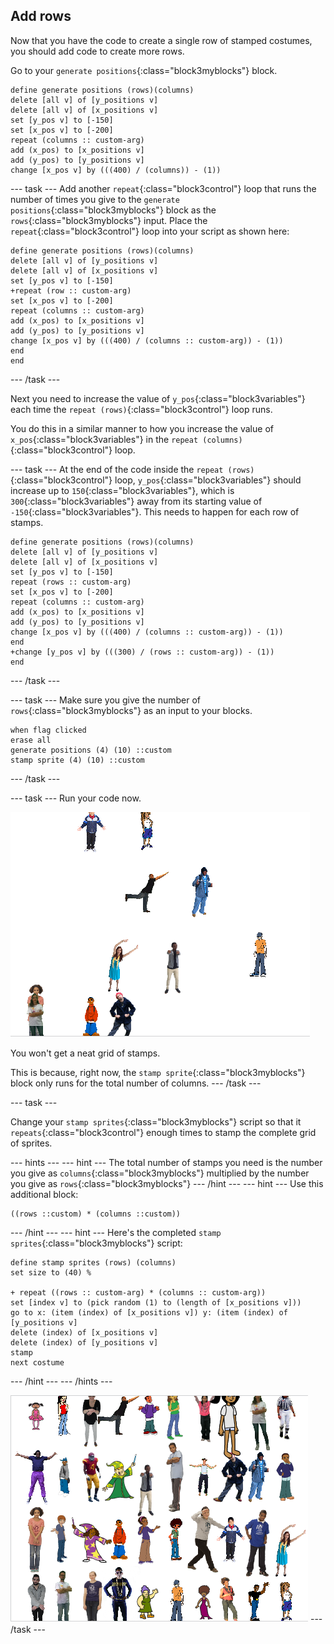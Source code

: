 ## Add rows

Now that you have the code to create a single row of stamped costumes, you should add code to create more rows.

Go to your `generate positions`{:class="block3myblocks"} block.

```blocks3
define generate positions (rows)(columns)
delete [all v] of [y_positions v]
delete [all v] of [x_positions v]
set [y_pos v] to [-150]
set [x_pos v] to [-200]
repeat (columns :: custom-arg)
add (x_pos) to [x_positions v]
add (y_pos) to [y_positions v]
change [x_pos v] by (((400) / (columns)) - (1))
```

\--- task \--- Add another `repeat`{:class="block3control"} loop that runs the number of times you give to the `generate positions`{:class="block3myblocks"} block as the `rows`{:class="block3myblocks"} input. Place the `repeat`{:class="block3control"} loop into your script as shown here:

```blocks3
define generate positions (rows)(columns)
delete [all v] of [y_positions v]
delete [all v] of [x_positions v]
set [y_pos v] to [-150]
+repeat (row :: custom-arg)
set [x_pos v] to [-200]
repeat (columns :: custom-arg)
add (x_pos) to [x_positions v]
add (y_pos) to [y_positions v]
change [x_pos v] by (((400) / (columns :: custom-arg)) - (1))
end
end
```

\--- /task \---

Next you need to increase the value of `y_pos`{:class="block3variables"} each time the `repeat (rows)`{:class="block3control"} loop runs.

You do this in a similar manner to how you increase the value of `x_pos`{:class="block3variables"} in the `repeat (columns)`{:class="block3control"} loop.

\--- task \--- At the end of the code inside the `repeat (rows)`{:class="block3control"} loop, `y_pos`{:class="block3variables"} should increase up to `150`{:class="block3variables"}, which is `300`{:class="block3variables"} away from its starting value of `-150`{:class="block3variables"}. This needs to happen for each row of stamps.

```blocks3
define generate positions (rows)(columns)
delete [all v] of [y_positions v]
delete [all v] of [x_positions v]
set [y_pos v] to [-150]
repeat (rows :: custom-arg)
set [x_pos v] to [-200]
repeat (columns :: custom-arg)
add (x_pos) to [x_positions v]
add (y_pos) to [y_positions v]
change [x_pos v] by (((400) / (columns :: custom-arg)) - (1))
end
+change [y_pos v] by (((300) / (rows :: custom-arg)) - (1))
end
```

\--- /task \---

\--- task \--- Make sure you give the number of `rows`{:class="block3myblocks"} as an input to your blocks.

```blocks3
when flag clicked
erase all
generate positions (4) (10) ::custom
stamp sprite (4) (10) ::custom
```

\--- /task \---

\--- task \--- Run your code now.

![mess of stamps](images/mess_stamps.png)

You won't get a neat grid of stamps.

This is because, right now, the `stamp sprite`{:class="block3myblocks"} block only runs for the total number of columns. \--- /task \---

\--- task \---

Change your `stamp sprites`{:class="block3myblocks"} script so that it `repeats`{:class="block3control"} enough times to stamp the complete grid of sprites.

\--- hints \--- \--- hint \--- The total number of stamps you need is the number you give as `columns`{:class="block3myblocks"} multiplied by the number you give as `rows`{:class="block3myblocks"} \--- /hint \--- \--- hint \--- Use this additional block:

```blocks3
((rows ::custom) * (columns ::custom))
```

\--- /hint \--- \--- hint \--- Here's the completed `stamp sprites`{:class="block3myblocks"} script:

```blocks3
define stamp sprites (rows) (columns)
set size to (40) %

+ repeat ((rows :: custom-arg) * (columns :: custom-arg))
set [index v] to (pick random (1) to (length of [x_positions v]))
go to x: (item (index) of [x_positions v]) y: (item (index) of [y_positions v]
delete (index) of [x_positions v]
delete (index) of [y_positions v]
stamp
next costume
```

\--- /hint \--- \--- /hints \---

![ordered grid](images/nice_grid.png) \--- /task \---